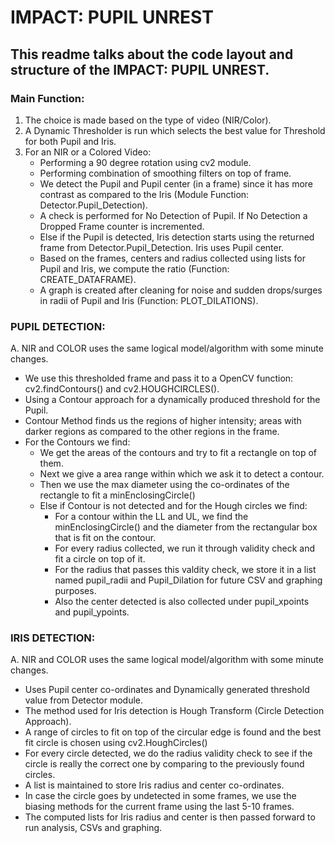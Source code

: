 # **IMPACT: PUPIL UNREST**

## This readme talks about the code layout and structure of the IMPACT: PUPIL UNREST.

### Main Function:
1. The choice is made based on the type of video (NIR/Color).
2. A Dynamic Thresholder is run which selects the best value for Threshold for both Pupil and Iris.
3. For an NIR or a Colored Video:
   * Performing a 90 degree rotation using cv2 module.
   * Performing combination of smoothing filters on top of frame.
   * We detect the Pupil and Pupil center (in a frame) since it has more contrast as compared to the Iris (Module Function: Detector.Pupil_Detection).
   * A check is performed for No Detection of Pupil. If No Detection a Dropped Frame counter is incremented.
   * Else if the Pupil is detected, Iris detection starts using the returned frame from Detector.Pupil_Detection. Iris uses Pupil center.
   * Based on the frames, centers and radius collected using lists for Pupil and Iris, we compute the ratio (Function: CREATE_DATAFRAME).
   * A graph is created after cleaning for noise and sudden drops/surges in radii of Pupil and Iris (Function: PLOT_DILATIONS).


### PUPIL DETECTION:
A. NIR and COLOR uses the same logical model/algorithm with some minute changes.
  * We use this thresholded frame and pass it to a OpenCV function: cv2.findContours() and cv2.HOUGHCIRCLES().
  * Using a Contour approach for a dynamically produced threshold for the Pupil.
  * Contour Method finds us the regions of higher intensity; areas with darker regions as compared to the other regions in the frame.
  * For the Contours we find:
    * We get the areas of the contours and try to fit a rectangle on top of them.
    * Next we give a area range within which we ask it to detect a contour.
    * Then we use the max diameter using the co-ordinates of the rectangle to fit a minEnclosingCircle()
    * Else if Contour is not detected and for the Hough circles we find:
      * For a contour within the LL and UL, we find the minEnclosingCircle() and the diameter from the rectangular box that is fit on the contour.
      * For every radius collected, we run it through validity check and fit a circle on top of it.
      * For the radius that passes this valdity check, we store it in a list named pupil_radii and Pupil_Dilation for future CSV and graphing purposes.
      * Also the center detected is also collected under pupil_xpoints and pupil_ypoints.


### IRIS DETECTION:
A. NIR and COLOR uses the same logical model/algorithm with some minute changes.
  * Uses Pupil center co-ordinates and Dynamically generated threshold value from Detector module.
  * The method used for Iris detection is Hough Transform (Circle Detection Approach).
  * A range of circles to fit on top of the circular edge is found and the best fit circle is chosen using cv2.HoughCircles()
  * For every circle detected, we do the radius validity check to see if the circle is really the correct one by comparing to the previously found circles.
  * A list is maintained to store Iris radius and center co-ordinates.
  * In case the circle goes by undetected in some frames, we use the biasing methods for the current frame using the last 5-10 frames.
  * The computed lists for Iris radius and center is then passed forward to run analysis, CSVs and graphing.
